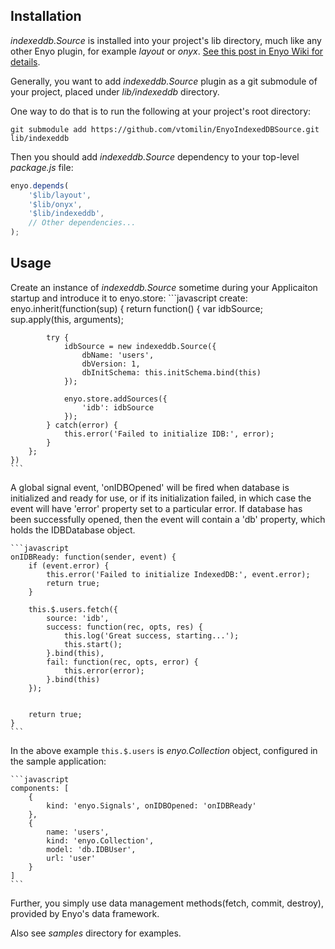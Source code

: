 Installation
------------
_indexeddb.Source_ is installed into your project's lib directory, much like
any other Enyo plugin, for example _layout_ or _onyx_. [See this post in Enyo Wiki for details](https://github.com/enyojs/enyo/wiki/Managing-Your-Project).

Generally, you want to add _indexeddb.Source_ plugin as a git submodule of your
project, placed under _lib/indexeddb_ directory.

One way to do that is to run the following at your project's root directory:

    git submodule add https://github.com/vtomilin/EnyoIndexedDBSource.git lib/indexeddb


Then you should add _indexeddb.Source_ dependency to your top-level _package.js_
file:

```javascript
enyo.depends(
    '$lib/layout',
    '$lib/onyx',
    '$lib/indexeddb',
    // Other dependencies...
);
```

Usage
------
Create an instance of _indexeddb.Source_ sometime during your Applicaiton
startup and introduce it to enyo.store:
    ```javascript
    create: enyo.inherit(function(sup) {
        return function() {
            var idbSource;
            sup.apply(this, arguments);

            try {
                idbSource = new indexeddb.Source({
                    dbName: 'users',
                    dbVersion: 1,
                    dbInitSchema: this.initSchema.bind(this)
                });

                enyo.store.addSources({
                    'idb': idbSource
                });
            } catch(error) {
                this.error('Failed to initialize IDB:', error);
            }
        };
    })
    ```
  
A global signal event, 'onIDBOpened' will be fired when database is initialized
and ready for use, or if its initialization failed, in which case the event
will have 'error' property set to a particular error. If database has been
successfully opened, then the event will contain a 'db' property, which holds
the IDBDatabase object.

    ```javascript
    onIDBReady: function(sender, event) {
        if (event.error) {
            this.error('Failed to initialize IndexedDB:', event.error);
            return true;
        }

        this.$.users.fetch({
            source: 'idb',
            success: function(rec, opts, res) {
                this.log('Great success, starting...');
                this.start();
            }.bind(this),
            fail: function(rec, opts, error) {
                this.error(error);
            }.bind(this)
        });


        return true;
    }
    ```
    
In the above example `this.$.users` is _enyo.Collection_ object, configured in
the sample application:

    ```javascript
    components: [
        {
            kind: 'enyo.Signals', onIDBOpened: 'onIDBReady'
        },
        {
            name: 'users',
            kind: 'enyo.Collection',
            model: 'db.IDBUser',
            url: 'user'
        }
    ]
    ```

Further, you simply use data management methods(fetch, commit, destroy),
provided by Enyo's data framework.


Also see _samples_ directory for examples.